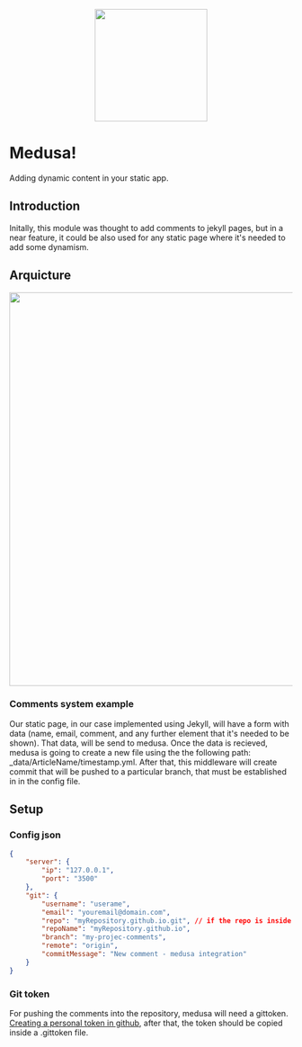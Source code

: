 <p align="center">
    <img src="https://cdn.pbrd.co/images/X9oDfxiv.png" width="200px"></img>
</p>

# Medusa!
Adding dynamic content in your static app.

## Introduction 
Initally, this module was thought to add comments to jekyll pages, but in a near feature, it could be also used for any static page where it's needed to add some dynamism. 

## Arquicture

<p align="center">
    <img src="https://cdn.pbrd.co/images/9xmbgFhvM.png" width="700px"></img>
</p>

### Comments system example
Our static page, in our case implemented using Jekyll, will have a form with data (name, email, comment, and any further element that it's needed to be shown). That data, will be send to medusa. Once the data is recieved, medusa is  going to create a new file using the the following path: _data/ArticleName/timestamp.yml. 
After that, this middleware will create commit that will be pushed to a particular branch, that must be established in in the config file. 

## Setup
### Config json 

```json
{
    "server": {
        "ip": "127.0.0.1",
        "port": "3500"
    },
    "git": {
        "username": "userame",
        "email": "youremail@domain.com",
        "repo": "myRepository.github.io.git", // if the repo is inside an organization => organization/myRepository.github.io.git
        "repoName": "myRepository.github.io",
        "branch": "my-projec-comments",
        "remote": "origin",
        "commitMessage": "New comment - medusa integration"
    }
}
```

### Git token
For pushing the comments into the repository, medusa will need a gittoken. [Creating a personal token in github](https://help.github.com/articles/creating-a-personal-access-token-for-the-command-line/), after that, the token should be copied inside a .gittoken file.



